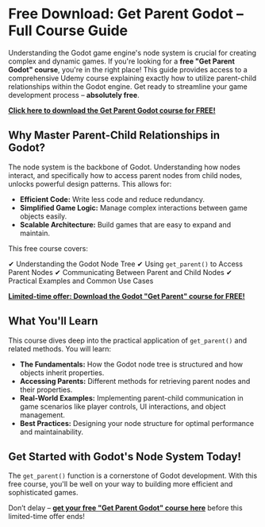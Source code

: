 # Free Download: Get Parent Godot – Full Course Guide

Understanding the Godot game engine's node system is crucial for creating complex and dynamic games. If you're looking for a **free "Get Parent Godot" course**, you're in the right place! This guide provides access to a comprehensive Udemy course explaining exactly how to utilize parent-child relationships within the Godot engine. Get ready to streamline your game development process – **absolutely free**.

[**Click here to download the Get Parent Godot course for FREE!**](https://udemywork.com/get-parent-godot)

## Why Master Parent-Child Relationships in Godot?

The node system is the backbone of Godot. Understanding how nodes interact, and specifically how to access parent nodes from child nodes, unlocks powerful design patterns. This allows for:

*   **Efficient Code:** Write less code and reduce redundancy.
*   **Simplified Game Logic:** Manage complex interactions between game objects easily.
*   **Scalable Architecture:** Build games that are easy to expand and maintain.

This free course covers:

✔ Understanding the Godot Node Tree
✔ Using `get_parent()` to Access Parent Nodes
✔ Communicating Between Parent and Child Nodes
✔ Practical Examples and Common Use Cases

[**Limited-time offer: Download the Godot "Get Parent" course for FREE!**](https://udemywork.com/get-parent-godot)

## What You'll Learn

This course dives deep into the practical application of `get_parent()` and related methods. You will learn:

*   **The Fundamentals:** How the Godot node tree is structured and how objects inherit properties.
*   **Accessing Parents:** Different methods for retrieving parent nodes and their properties.
*   **Real-World Examples:** Implementing parent-child communication in game scenarios like player controls, UI interactions, and object management.
*   **Best Practices:** Designing your node structure for optimal performance and maintainability.

## Get Started with Godot's Node System Today!

The `get_parent()` function is a cornerstone of Godot development. With this free course, you'll be well on your way to building more efficient and sophisticated games.

Don’t delay – **[get your free "Get Parent Godot" course here](https://udemywork.com/get-parent-godot)** before this limited-time offer ends!

